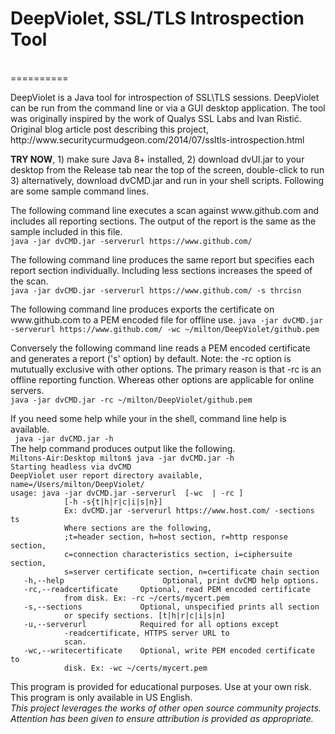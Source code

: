 <h1>DeepViolet, SSL/TLS Introspection Tool</h1><br/>
==========
<p/>
DeepViolet is a Java tool for introspection of SSL\TLS sessions.  DeepViolet can be run from the command line or via a GUI desktop application.  The tool was originally inspired by the work of Qualys SSL Labs and Ivan Ristić.  Original blog article post describing this project, http://www.securitycurmudgeon.com/2014/07/ssltls-introspection.html<br/>
<p/>
<b>TRY NOW</b>, 1) make sure Java 8+ installed, 2) download dvUI.jar to your desktop from the Release tab near the top of the screen, double-click to run 3) alternatively, download dvCMD.jar and run in your shell scripts.  Following are some sample command lines.
<p/>
The following command line executes a scan against www.github.com and includes all reporting sections.  The output of the report is the same as the sample included in this file.<br/>
<code>java -jar dvCMD.jar -serverurl https://www.github.com/</code>
<p/>
The following command line produces the same report but specifies each report section individually.  Including less sections increases the speed of the scan.<br/>
<code>java -jar dvCMD.jar -serverurl https://www.github.com/ -s thrcisn</code>
<p/>
The following command line produces exports the certificate on www.github.com to a PEM encoded file for offline use.
<code>java -jar dvCMD.jar -serverurl https://www.github.com/ -wc ~/milton/DeepViolet/github.pem</code><br/>
<p/>
Conversely the following command line reads a PEM encoded certificate and generates a report ('s' option) by default.  Note: the -rc option is mututually exclusive with other options.  The primary reason is that -rc is an offline reporting function.  Whereas other options are applicable for online servers.<br/>
<code>java -jar dvCMD.jar -rc ~/milton/DeepViolet/github.pem</code>
<p/>
If you need some help while your in the shell, command line help is available.<br/>
<code> java -jar dvCMD.jar -h</code><br/>
The help command produces output like the following.<br/>
<code>Miltons-Air:Desktop milton$ java -jar dvCMD.jar -h</code><br/>
<code>Starting headless via dvCMD</code><br/>
<code>DeepViolet user report directory available, name=/Users/milton/DeepViolet/</code><br/>
<code>usage: java -jar dvCMD.jar -serverurl <host|ip> [-wc <file> | -rc <file>]</code><br/>
<code>&nbsp;&nbsp;&nbsp;&nbsp;&nbsp;&nbsp;&nbsp;&nbsp;&nbsp;&nbsp;&nbsp;&nbsp;[-h -s{t|h|r|c|i|s|n}]</code><br/>
<code>&nbsp;&nbsp;&nbsp;&nbsp;&nbsp;&nbsp;&nbsp;&nbsp;&nbsp;&nbsp;&nbsp;&nbsp;Ex: dvCMD.jar -serverurl https://www.host.com/ -sections ts</code><br/>
<code>&nbsp;&nbsp;&nbsp;&nbsp;&nbsp;&nbsp;&nbsp;&nbsp;&nbsp;&nbsp;&nbsp;&nbsp;Where sections are the following,</code><br/>
<code>&nbsp;&nbsp;&nbsp;&nbsp;&nbsp;&nbsp;&nbsp;&nbsp;&nbsp;&nbsp;&nbsp;&nbsp;;t=header section, h=host section, r=http response section,</code><br/>
<code>&nbsp;&nbsp;&nbsp;&nbsp;&nbsp;&nbsp;&nbsp;&nbsp;&nbsp;&nbsp;&nbsp;&nbsp;c=connection characteristics section, i=ciphersuite section,</code><br/>
<code>&nbsp;&nbsp;&nbsp;&nbsp;&nbsp;&nbsp;&nbsp;&nbsp;&nbsp;&nbsp;&nbsp;&nbsp;s=server certificate section, n=certificate chain section</code><br/>
<code>&nbsp;&nbsp;&nbsp;-h,--help                      Optional, print dvCMD help options.</code><br/>
<code>&nbsp;&nbsp;&nbsp;-rc,--readcertificate <arg>    Optional, read PEM encoded certificate</code><br/>
<code>&nbsp;&nbsp;&nbsp;&nbsp;&nbsp;&nbsp;&nbsp;&nbsp;&nbsp;&nbsp;&nbsp;&nbsp;from disk. Ex: -rc ~/certs/mycert.pem</code><br/>
<code>&nbsp;&nbsp;&nbsp;-s,--sections <arg>            Optional, unspecified prints all section</code><br/>
<code>&nbsp;&nbsp;&nbsp;&nbsp;&nbsp;&nbsp;&nbsp;&nbsp;&nbsp;&nbsp;&nbsp;&nbsp;or specify sections. [t|h|r|c|i|s|n]</code><br/>
<code>&nbsp;&nbsp;&nbsp;-u,--serverurl <arg>           Required for all options except</code><br/>
<code>&nbsp;&nbsp;&nbsp;&nbsp;&nbsp;&nbsp;&nbsp;&nbsp;&nbsp;&nbsp;&nbsp;&nbsp;-readcertificate, HTTPS server URL to</code><br/>
<code>&nbsp;&nbsp;&nbsp;&nbsp;&nbsp;&nbsp;&nbsp;&nbsp;&nbsp;&nbsp;&nbsp;&nbsp;scan.</code><br/>
<code>&nbsp;&nbsp;&nbsp;-wc,--writecertificate <arg>   Optional, write PEM encoded certificate to</code><br/>
<code>&nbsp;&nbsp;&nbsp;&nbsp;&nbsp;&nbsp;&nbsp;&nbsp;&nbsp;&nbsp;&nbsp;&nbsp;disk. Ex: -wc ~/certs/mycert.pem</code><br/>
<p/>
This program is provided for educational purposes.  Use at your own risk.  This program is only available in US English.<br/>
<i>This project leverages the works of other open source community projects.  Attention has been given to ensure attribution is provided as appropriate.</i>
